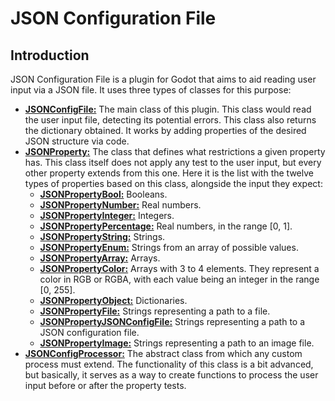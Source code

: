 # JSON Configuration File

## Introduction

JSON Configuration File is a plugin for Godot that aims to aid reading user input via a JSON file. It uses three types of classes for this purpose:

* [**JSONConfigFile:**](./JSON-CONFIG-FILE.md) The main class of this plugin. This class would read the user input file, detecting its potential errors. This class also returns the dictionary obtained. It works by adding properties of the desired JSON structure via code.
* [**JSONProperty:**](./JSON-PROPERTY.md) The class that defines what restrictions a given property has. This class itself does not apply any test to the user input, but every other property extends from this one. Here it is the list with the twelve types of properties based on this class, alongside the input they expect:
    * [**JSONPropertyBool:**](./JSON-PROPERTY-BOOL.md) Booleans.
    * [**JSONPropertyNumber:**](./JSON-PROPERTY-NUMBER.md) Real numbers.
    * [**JSONPropertyInteger:**](./JSON-PROPERTY-INTEGER.md) Integers.
    * [**JSONPropertyPercentage:**](./JSON-PROPERTY-PERCENTAGE.md) Real numbers, in the range [0, 1].
    * [**JSONPropertyString:**](./JSON-PROPERTY-STRING.md) Strings.
    * [**JSONPropertyEnum:**](./JSON-PROPERTY-ENUM.md) Strings from an array of possible values.
    * [**JSONPropertyArray:**](./JSON-PROPERTY-ARRAY.md) Arrays.
    * [**JSONPropertyColor:**](./JSON-PROPERTY-COLOR.md) Arrays with 3 to 4 elements. They represent a color in RGB or RGBA, with each value being an integer in the range [0, 255].
    * [**JSONPropertyObject:**](./JSON-PROPERTY-OBJECT.md) Dictionaries.
    * [**JSONPropertyFile:**](./JSON-PROPERTY-FILE.md) Strings representing a path to a file.
    * [**JSONPropertyJSONConfigFile:**](./JSON-PROPERTY-JSON-CONFIG-FILE.md) Strings representing a path to a JSON configuration file.
    * [**JSONPropertyImage:**](./JSON-PROPERTY-IMAGE.md) Strings representing a path to an image file.
* [**JSONConfigProcessor:**](./JSON-PROPERTY-PROCESSOR.md) The abstract class from which any custom process must extend. The functionality of this class is a bit advanced, but basically, it serves as a way to create functions to process the user input before or after the property tests.
